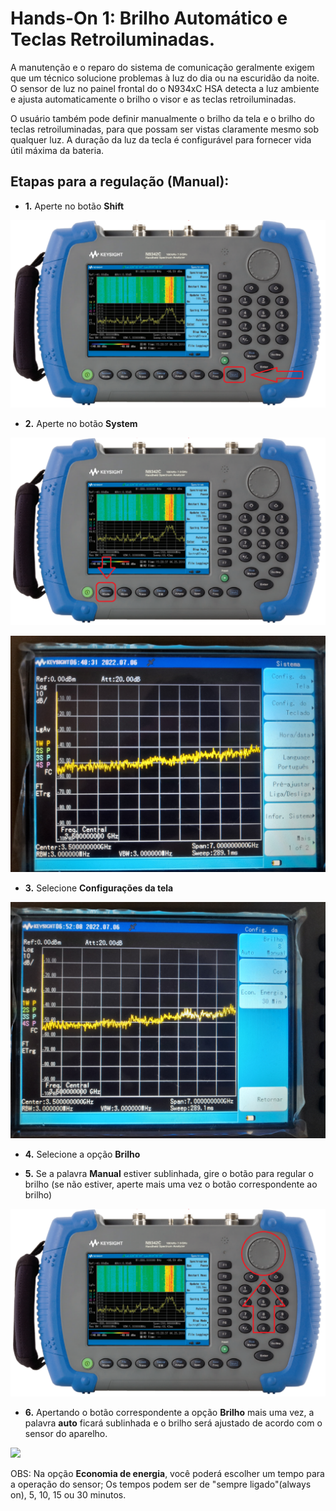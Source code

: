# **Hands-On 1: Brilho Automático e Teclas Retroiluminadas.**

A manutenção e o reparo do sistema de comunicação geralmente exigem que um técnico solucione problemas à luz do dia ou na escuridão da noite. O sensor de luz no painel frontal do o N934xC HSA detecta a luz ambiente e ajusta automaticamente o brilho o visor e as teclas retroiluminadas.

O usuário também pode definir manualmente o brilho da tela e o brilho do teclas retroiluminadas, para que possam ser vistas claramente mesmo sob qualquer luz. A duração da luz da tecla é configurável para fornecer vida útil máxima da bateria.

## Etapas para a regulação (Manual):

- **1.** Aperte no botão **Shift**

![](/Imagens/Teclas/shift.png)

- **2.** Aperte no botão **System**

![](/Imagens/Teclas/system.png)

![](/Imagens\HD01\shift_system.jpg)

- **3.** Selecione **Configurações da tela**

![](/Imagens\HD01\config_da_tela.jpg)

- **4.** Selecione a opção **Brilho**

- **5.** Se a palavra **Manual** estiver sublinhada, gire o botão para regular o brilho (se não estiver, aperte mais uma vez o botão correspondente ao brilho)

![](/Imagens/Teclas/rotacionador.png)

- **6.** Apertando o botão correspondente a opção **Brilho** mais uma vez, a palavra **auto** ficará sublinhada e o brilho será ajustado de acordo com o sensor do aparelho.

![](/Imagens\HD01\config_da_tela_auto.jpg)


OBS: Na opção **Economia de energia**, você poderá escolher um tempo para a operação do sensor; Os tempos podem ser de "sempre ligado"(always on), 5, 10, 15 ou 30 minutos.
